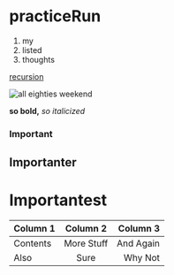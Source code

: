 # practiceRun

1. my
1. listed
1. thoughts

[recursion](https://github.com/ZackLyon/practiceRun)

![all eighties weekend](https://images.immediate.co.uk/production/volatile/sites/3/2020/12/masked-singer-bushbaby-db2c609.jpg?quality=90&resize=620,413)

**so bold,**
*so italicized*

### Important
## Importanter
# Importantest

| Column 1       | Column 2     | Column 3     |
| :------------- | :----------: | -----------: |
|    Contents | More Stuff   | And Again    |
| Also   | Sure | Why Not |